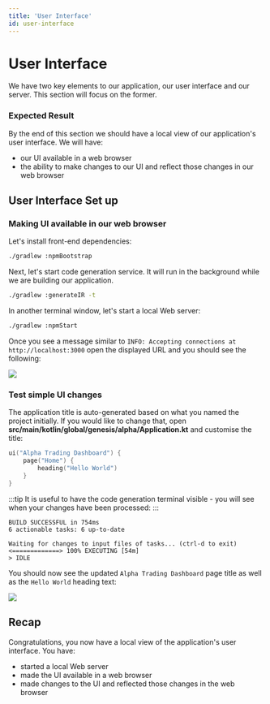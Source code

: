 ```yaml
---
title: 'User Interface'
id: user-interface
---
```


# User Interface

We have two key elements to our application, our user interface and our server. This section will focus on the former.

### Expected Result

By the end of this section we should have a local view of our application's user interface. We will have:

- our UI available in a web browser
- the ability to make changes to our UI and reflect those changes in our web browser

## User Interface Set up

### Making UI available in our web browser

Let's install front-end dependencies:

```sh
./gradlew :npmBootstrap
```

Next, let's start code generation service. It will run in the background while we are building our application.

```sh
./gradlew :generateIR -t
```

In another terminal window, let's start a local Web server:

```sh
./gradlew :npmStart
```

Once you see a message similar to `INFO: Accepting connections at http://localhost:3000` open the displayed URL and you should see the following:

![](/img/gpl-seed-start.png)

### Test simple UI changes

The application title is auto-generated based on what you named the project initially. 
If you would like to change that, open **src/main/kotlin/global/genesis/alpha/Application.kt** and customise the title:

```kotlin
ui("Alpha Trading Dashboard") {
    page("Home") {
        heading("Hello World")
    }
}
```
:::tip
It is useful to have the code generation terminal visible - you will see when your changes have been processed:
:::

```shell
BUILD SUCCESSFUL in 754ms
6 actionable tasks: 6 up-to-date

Waiting for changes to input files of tasks... (ctrl-d to exit)
<=============> 100% EXECUTING [54m]
> IDLE

```

You should now see the updated `Alpha Trading Dashboard` page title as well as the `Hello World` heading text:

![](/img/gpl-seed-start-first-changes.png)

## Recap

Congratulations, you now have a local view of the application's user interface. 
You have:

- started a local Web server
- made the UI available in a web browser
- made changes to the UI and reflected those changes in the web browser